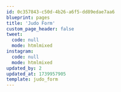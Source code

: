 ```yaml
---
id: 0c357843-c50d-4b26-a6f5-dd89edae7aa6
blueprint: pages
title: 'Judo Form'
custom_page_header: false
tweet:
  code: null
  mode: htmlmixed
instagram:
  code: null
  mode: htmlmixed
updated_by: 2
updated_at: 1739957905
template: judo_form
---
```

